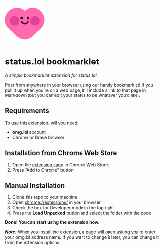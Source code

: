<img src="./icon.png" height="128">

# status.lol bookmarklet
*A simple bookmarklet extension for status.lol.*

Post from anywhere in your browser using our handy bookmarklet! If you pull it up when you’re on a web page, it’ll include a link to that page in Markdown (but you can edit your status to be whatever you’d like). 

## Requirements
To use this extension, will you need:
* **omg.lol** account
* Chrome or Brave browser
 
## Installation from Chrome Web Store
1. Open the [extension page](https://chrome.google.com/webstore/detail/statuslol-bookmarklet/hgoghgphedokmpgipdgbckpjnicdmflb) in Chrome Web Store.
2. Press "Add to Chrome" button

## Manual Installation
1. Clone this repo to your machine
2. Open [chrome://extensions/](chrome://extensions/) in your browser
3. Check the box for Developer mode in the top right
4. Press the __Load Unpacked__ button and select the folder with the code

**Done! You can start using the extension now.**

***Note:*** When you install the extension, a page will open asking you to enter your omg.lol address name. If you want to change it later, you can change it from the extension options.
